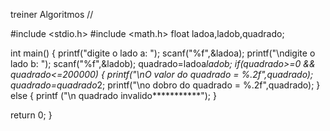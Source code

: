 treiner
Algoritmos //

#include <stdio.h>
#include <math.h>
float ladoa,ladob,quadrado;

int main()
{
  printf("digite o lado a: ");
  scanf("%f",&ladoa);
  printf("\ndigite o lado b: ");
  scanf("%f",&ladob);
   quadrado=ladoa*ladob;
if(quadrado>=0 && quadrado<=200000)
 {
   printf("\nO valor do quadrado = %.2f",quadrado);
   quadrado=quadrado*2;
   printf("\no dobro do quadrado = %.2f",quadrado);
 }
 else {
 printf ("\n quadrado invalido***********");
 }
 
 return 0;
}

